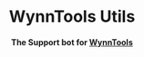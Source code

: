 <div align="center">
    <h1>WynnTools Utils</h1>
    <h4>The Support bot for <a href='https://github.com/WynnTools/WynnTools'>WynnTools</a></h4>
</div>
